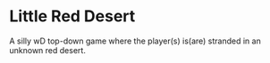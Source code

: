 # Little Red Desert

A silly wD top-down game where the player(s) is(are) stranded in an unknown red desert.
